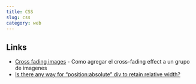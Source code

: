 ```yaml
---
title: CSS
slug: css
category: web
---
```


## Links
- [Cross fading images][1] - Como agregar el cross-fading effect a un grupo de imagenes
- [Is there any way for “position:absolute” div to retain relative width?][2] 

[1]:	http://css3.bradshawenterprises.com/cfimg/
[2]:	https://stackoverflow.com/a/14327156/6456709